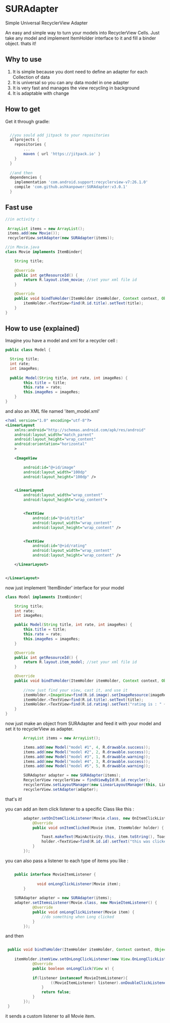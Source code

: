 SURAdapter
====================
Simple Universal RecyclerView Adapter

An easy and simple way to turn your models into RecyclerView Cells. Just take any model and implement ItemHolder interface to it and fill a binder object. thats it!

Why to use
-------------
1. It is simple because you dont need to define an adapter for each Collection of data
2. It is universal so you can any data model in one adapter
3. It is very fast and manages the view recycling in background
4. It is adaptable with change


How to get
--------
Get it through gradle:

```gradle

  //you sould add jitpack to your repositories 
  allprojects {
	repositories {
	    ...
	    maven { url 'https://jitpack.io' }
	}
  }
  
  //and then
  dependencies {
    implementation 'com.android.support:recyclerview-v7:26.1.0'
    compile 'com.github.ashkanpower:SURAdapter:v3.0.1'
  }

```

Fast use
-------

```java
//in activity :
        
 ArrayList items = new ArrayList();
 items.add(new Movie());
 recyclerView.setAdapter(new SURAdapter(items));

//in Movie.java
class Movie implements ItemBinder{

    String title;
    
    @Override
    public int getResourceId() {
        return R.layout.item_movie; //set your xml file id
    }

    @Override
    public void bindToHolder(ItemHolder itemHolder, Context context, Object listener) {
        itemHolder.<TextView>find(R.id.title).setText(title);
    }
}
```

How to use (explained)
--------

Imagine you have a model and xml for a recycler cell :

```java
public class Model {

  String title;
  int rate;
  int imageRes;
 
  public Model(String title, int rate, int imageRes) {
        this.title = title;
        this.rate = rate;
        this.imageRes = imageRes;
    }
}
```
and also an XML file named 'item_model.xml'

```xml
<?xml version="1.0" encoding="utf-8"?>
<LinearLayout
    xmlns:android="http://schemas.android.com/apk/res/android"
    android:layout_width="match_parent"
    android:layout_height="wrap_content"
    android:orientation="horizontal"
    >
    
    <ImageView

        android:id="@+id/image"
        android:layout_width="100dp"
        android:layout_height="100dp" />


    <LinearLayout
        android:layout_width="wrap_content"
        android:layout_height="wrap_content">


        <TextView
            android:id="@+id/title"
            android:layout_width="wrap_content"
            android:layout_height="wrap_content" />


        <TextView
            android:id="@+id/rating"
            android:layout_width="wrap_content"
            android:layout_height="wrap_content" />

    </LinearLayout>


</LinearLayout>
```

now just implement 'ItemBinder' interface for your model

```java
class Model implements ItemBinder{

    String title;
    int rate;
    int imageRes;

    public Model(String title, int rate, int imageRes) {
        this.title = title;
        this.rate = rate;
        this.imageRes = imageRes;
    }

    @Override
    public int getResourceId() {
        return R.layout.item_model; //set your xml file id
    }

    @Override
    public void bindToHolder(ItemHolder itemHolder, Context context, Object listener) {
        
        //now just find your view, cast it, and use it
        itemHolder.<ImageView>find(R.id.image).setImageResource(imageRes);
        itemHolder.<TextView>find(R.id.title).setText(title);
        itemHolder.<TextView>find(R.id.rating).setText("rating is : " + rate);
    }
}
```

now just make an object from SURAdapter and feed it with your model and set it to recyclerView as adapter.

```java
        ArrayList items = new ArrayList();

        items.add(new Model("model #1", 4, R.drawable.success));
        items.add(new Model("model #2", 2, R.drawable.success));
        items.add(new Model("model #3", 1, R.drawable.warning));
        items.add(new Model("model #4", 3, R.drawable.success));
        items.add(new Model("model #5", 5, R.drawable.warning));

        SURAdapter adapter = new SURAdapter(items);
        RecyclerView recyclerView = findViewById(R.id.recycler);
        recyclerView.setLayoutManager(new LinearLayoutManager(this, LinearLayoutManager.VERTICAL, false));
        recyclerView.setAdapter(adapter);
```

that's it!

you can add an item click listener to a specific Class like this :

```java
        adapter.setOnItemClickListener(Movie.class, new OnItemClickListener<Movie>() {
            @Override
            public void onItemClicked(Movie item, ItemHolder holder) {

                Toast.makeText(MainActivity.this, item.toString(), Toast.LENGTH_SHORT).show();
                holder.<TextView>find(R.id.id).setText("this was clicked");
            }
        });

````

you can also pass a listener to each type of items you like :

```java

	public interface MovieItemListener {
        
              void onLongClickListener(Movie item);
    	}
        
	SURAdapter adapter = new SURAdapter(items);
	adapter.setItemsListener(Movie.class, new MovieItemListener() {
            @Override
            public void onLongClickListener(Movie item) {
                //do something when Long clicked
            }
        });
```
and then 

```java

 public void bindToHolder(ItemHolder itemHolder, Context context, Object listener) {
 
 	itemHolder.itemView.setOnLongClickListener(new View.OnLongClickListener() {
            @Override
            public boolean onLongClick(View v) {
	    
	    	if(listener instanceof MovieItemListener){
                    ((MovieItemListener) listener).onDoubleClickListener(Movie.this);
                }
                return false;
            }
        });
 }
```

it sends a custom listener to all Movie item.
